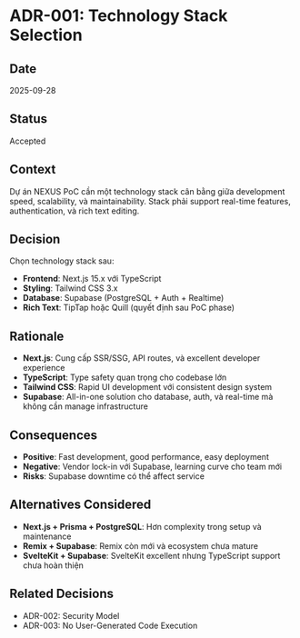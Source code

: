 # ADR-001: Technology Stack Selection

## Date
2025-09-28

## Status
Accepted

## Context
Dự án NEXUS PoC cần một technology stack cân bằng giữa development speed, scalability, và maintainability. Stack phải support real-time features, authentication, và rich text editing.

## Decision
Chọn technology stack sau:
- **Frontend**: Next.js 15.x với TypeScript
- **Styling**: Tailwind CSS 3.x
- **Database**: Supabase (PostgreSQL + Auth + Realtime)
- **Rich Text**: TipTap hoặc Quill (quyết định sau PoC phase)

## Rationale
- **Next.js**: Cung cấp SSR/SSG, API routes, và excellent developer experience
- **TypeScript**: Type safety quan trọng cho codebase lớn
- **Tailwind CSS**: Rapid UI development với consistent design system
- **Supabase**: All-in-one solution cho database, auth, và real-time mà không cần manage infrastructure

## Consequences
- **Positive**: Fast development, good performance, easy deployment
- **Negative**: Vendor lock-in với Supabase, learning curve cho team mới
- **Risks**: Supabase downtime có thể affect service

## Alternatives Considered
- **Next.js + Prisma + PostgreSQL**: Hơn complexity trong setup và maintenance
- **Remix + Supabase**: Remix còn mới và ecosystem chưa mature
- **SvelteKit + Supabase**: SvelteKit excellent nhưng TypeScript support chưa hoàn thiện

## Related Decisions
- ADR-002: Security Model
- ADR-003: No User-Generated Code Execution
